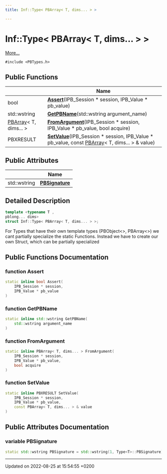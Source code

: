 ```yaml
---
title: Inf::Type< PBArray< T, dims... > >

---
```


# Inf::Type< PBArray< T, dims... > >



 [More...](#detailed-description)


`#include <PBTypes.h>`

## Public Functions

|                | Name           |
| -------------- | -------------- |
| bool | **[Assert](/doxygen/Classes/struct_inf_1_1_type_3_01_p_b_array_3_01_t_00_01dims_8_8_8_01_4_01_4/#function-assert)**(IPB_Session * session, IPB_Value * pb_value) |
| std::wstring | **[GetPBName](/doxygen/Classes/struct_inf_1_1_type_3_01_p_b_array_3_01_t_00_01dims_8_8_8_01_4_01_4/#function-getpbname)**(std::wstring argument_name) |
| [PBArray](/doxygen/Classes/class_inf_1_1_p_b_array/)< T, dims... > | **[FromArgument](/doxygen/Classes/struct_inf_1_1_type_3_01_p_b_array_3_01_t_00_01dims_8_8_8_01_4_01_4/#function-fromargument)**(IPB_Session * session, IPB_Value * pb_value, bool acquire) |
| PBXRESULT | **[SetValue](/doxygen/Classes/struct_inf_1_1_type_3_01_p_b_array_3_01_t_00_01dims_8_8_8_01_4_01_4/#function-setvalue)**(IPB_Session * session, IPB_Value * pb_value, const [PBArray](/doxygen/Classes/class_inf_1_1_p_b_array/)< T, dims... > & value) |

## Public Attributes

|                | Name           |
| -------------- | -------------- |
| std::wstring | **[PBSignature](/doxygen/Classes/struct_inf_1_1_type_3_01_p_b_array_3_01_t_00_01dims_8_8_8_01_4_01_4/#variable-pbsignature)**  |

## Detailed Description

```cpp
template <typename T ,
pblong... dims>
struct Inf::Type< PBArray< T, dims... > >;
```


For Types that have their own template types (PBObject<>, PBArray<>) we cant partially specialize the static Functions. Instead we have to create our own Struct, which can be partially specialized 

## Public Functions Documentation

### function Assert

```cpp
static inline bool Assert(
    IPB_Session * session,
    IPB_Value * pb_value
)
```


### function GetPBName

```cpp
static inline std::wstring GetPBName(
    std::wstring argument_name
)
```


### function FromArgument

```cpp
static inline PBArray< T, dims... > FromArgument(
    IPB_Session * session,
    IPB_Value * pb_value,
    bool acquire
)
```


### function SetValue

```cpp
static inline PBXRESULT SetValue(
    IPB_Session * session,
    IPB_Value * pb_value,
    const PBArray< T, dims... > & value
)
```


## Public Attributes Documentation

### variable PBSignature

```cpp
static std::wstring PBSignature = std::wstring(1, Type<T>::PBSignature) + L"[]";
```


-------------------------------

Updated on 2022-08-25 at 15:54:55 +0200